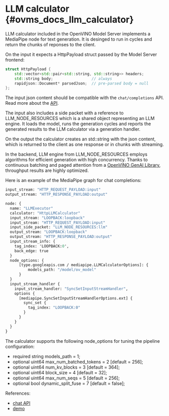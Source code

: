 # LLM calculator {#ovms_docs_llm_calculator}

LLM calculator included in the OpenVINO Model Server implements a MediaPipe node for text generation.
It is desinged to run in cycles and return the chunks of reponses to the client.

On the input it expects a HttpPayload struct passed by the Model Server frontend:
```cpp
struct HttpPayload {
    std::vector<std::pair<std::string, std::string>> headers;
    std::string body;                 // always
    rapidjson::Document* parsedJson;  // pre-parsed body = null
};
```
The input json content should be compatible with the `chat/completions` API. Read more about the [API](./model_server_rest_api_chat.md).

The input also includes a side packet with a reference to LLM_NODE_RESOURCES which is a shared object representing an LLM engine. It loads the model, runs the generation cycles and reports the generated results to the LLM calculator via a generation handler.

On the output the calculator creates an std::string with the json content, which is returned to the client as one response or in chunks with streaming.

In the backend, LLM engine from LLM_NODE_RESOURCES employs algorithms for efficient generation with high concurrency.
Thanks to continuous batching and paged attention from a [OpenVINO GenAI Library](https://github.com/mzegla/openvino.genai/tree/request_rate/text_generation/causal_lm/cpp/continuous_batching/library), throughput results are highly optimized.


Here is an example of the MediaPipe graph for chat completions:
```protobuf
input_stream: "HTTP_REQUEST_PAYLOAD:input"
output_stream: "HTTP_RESPONSE_PAYLOAD:output"

node: {
  name: "LLMExecutor"
  calculator: "HttpLLMCalculator"
  input_stream: "LOOPBACK:loopback"
  input_stream: "HTTP_REQUEST_PAYLOAD:input"
  input_side_packet: "LLM_NODE_RESOURCES:llm"
  output_stream: "LOOPBACK:loopback"
  output_stream: "HTTP_RESPONSE_PAYLOAD:output"
  input_stream_info: {
    tag_index: 'LOOPBACK:0',
    back_edge: true
  }
  node_options: {
      [type.googleapis.com / mediapipe.LLMCalculatorOptions]: {
          models_path: "/model/ov_model"
      }
  }
  input_stream_handler {
    input_stream_handler: "SyncSetInputStreamHandler",
    options {
      [mediapipe.SyncSetInputStreamHandlerOptions.ext] {
        sync_set {
          tag_index: "LOOPBACK:0"
        }
      }
    }
  }
}
```

The calculator supports the following node_options for tuning the pipeline configuration:
-    required string models_path = 1;
-    optional uint64 max_num_batched_tokens = 2 [default = 256];
-    optional uint64 num_kv_blocks = 3 [default = 364];
-    optional uint64 block_size = 4 [default = 32];
-    optional uint64 max_num_seqs = 5 [default = 256];
-    optional bool dynamic_split_fuse = 7 [default = false];



References:
- [chat API](./model_server_rest_api_chat.md)
- [demo](./../demos/continuous_batching/)


